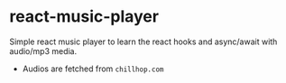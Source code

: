 # react-music-player
Simple react music player to learn the react hooks and async/await with audio/mp3 media.
- Audios are fetched from `chillhop.com`
